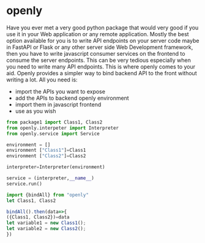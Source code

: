 # openly
Have you ever met a very good python package 
that would very good if you use it in your Web application or any remote application. 
Mostly the best option available for you is to write API endpoints on your server code
maybe in FastAPI or Flask or any other server side Web Development framework, 
then you have to write javascript consumer services on the frontend to consume the server endpoints.
This can be very tedious especially when you need to write many API endpoints. 
This is where openly comes to your aid.
Openly provides a simpler way to bind backend API to the front without writing a lot.
All you need is:
- import the APIs you want to expose
- add the APIs to backend openly environment
- import them in javascript frontend
- use as you wish

```python
from package1 import Class1, Class2
from openly.interpeter import Interpreter
from openly.service import Service

environment = []
environment ["Class1"]=Class1
environment ["Class2"]=Class2

interpreter=Interpreter(environment)

service = (interpreter,__name__)
service.run()
```

```javascript
import {bindAll} from "openly"
let Class1, Class2

bindAll().then(data=>{
({Class1, Class2})=data
let variable1 = new Class1();
let variable2 = new Class2();
})


